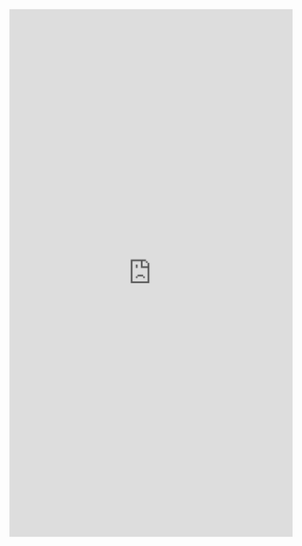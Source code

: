 <iframe src="https://insights.arcgis.com/#/embed/db1146f5d40e422fbc603adfe4468cac" width="100%" height="940" frameborder="0"></iframe>
